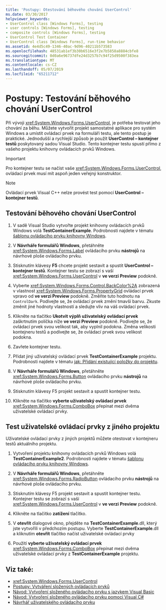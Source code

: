 ```yaml
---
title: 'Postupy: Otestování běhového chování UserControl'
ms.date: 03/30/2017
helpviewer_keywords:
- UserControl class [Windows Forms], testing
- user controls [Windows Forms], testing
- composite controls [Windows Forms], testing
- UserControl Test Container
- UserControl class [Windows Forms], run-time behavior
ms.assetid: 4e4d5c49-1346-40ac-9d96-40211b573583
ms.openlocfilehash: 48531ab1ef3b30b6516e3f2e7b5858a8884cbfe8
ms.sourcegitcommit: 0d0a6e96737dfe24d3257b7c94f25d9500f383ea
ms.translationtype: MT
ms.contentlocale: cs-CZ
ms.lasthandoff: 05/07/2019
ms.locfileid: "65211712"
---
```

# <a name="how-to-test-the-run-time-behavior-of-a-usercontrol"></a>Postupy: Testování běhového chování UserControl

Při vývoji <xref:System.Windows.Forms.UserControl>, je potřeba testovat jeho chování za běhu. Můžete vytvořit projekt samostatné aplikace pro systém Windows a umístit ovládací prvek na formuláři testu, ale tento postup je praktické. Jednodušší a rychlejší způsob je použít **UserControl – kontejner testů** poskytovaný sadou Visual Studio. Tento kontejner testu spustí přímo z vašeho projektu knihovny ovládacích prvků Windows.

> [!IMPORTANT]
> Pro kontejner testu se načíst vaše <xref:System.Windows.Forms.UserControl>, ovládací prvek musí mít aspoň jeden veřejný konstruktor.

> [!NOTE]
> Ovládací prvek Visual C++ nelze provést test pomocí **UserControl – kontejner testů**.

## <a name="test-the-run-time-behavior-of-a-usercontrol"></a>Testování běhového chování UserControl

1. V sadě Visual Studio vytvořte projekt knihovny ovládacích prvků Windows volá **TestContainerExample**. Podrobnosti najdete v tématu [šablonu ovládacího prvku knihovny Windows](https://docs.microsoft.com/previous-versions/kxczf775(v=vs.100)).

2. V **Návrháře formulářů Windows**, přetáhněte <xref:System.Windows.Forms.Label> ovládacího prvku **nástrojů** na návrhové ploše ovládacího prvku.

3. Stisknutím klávesy **F5** chcete projekt sestavit a spustit **UserControl – kontejner testů**. Kontejner testu se zobrazí s vaší <xref:System.Windows.Forms.UserControl> v **ve verzi Preview** podokně.

4. Vyberte <xref:System.Windows.Forms.Control.BackColor%2A> zobrazená v vlastnost <xref:System.Windows.Forms.PropertyGrid> ovládací prvek vpravo od **ve verzi Preview** podokně. Změňte tuto hodnotu na `ControlDark`. Podívejte se, že ovládací prvek změní tmavší barvu. Zkuste změnit jiné hodnoty vlastností a sledujte vliv na váš ovládací prvek.

5. Klikněte na tlačítko **Ukotvit výplň uživatelský ovládací prvek** zaškrtnutím políčka níže **ve verzi Preview** podokně. Podívejte se, že ovládací prvek svou velikost tak, aby vyplnil podokna. Změna velikosti kontejneru testů a podívejte se, že ovládací prvek svou velikost podokna.

6. Zavřete kontejner testu.

7. Přidat jiný uživatelský ovládací prvek **TestContainerExample** projektu. Podrobnosti najdete v tématu [jak: Přidání existující položky do projektu](https://docs.microsoft.com/previous-versions/visualstudio/visual-studio-2010/9f4t9t92(v=vs.100)).

8. V **Návrháře formulářů Windows**, přetáhněte <xref:System.Windows.Forms.Button> ovládacího prvku **nástrojů** na návrhové ploše ovládacího prvku.

9. Stisknutím klávesy F5 projekt sestavit a spustit kontejner testu.

10. Klikněte na tlačítko **vyberte uživatelský ovládací prvek** <xref:System.Windows.Forms.ComboBox> přepínat mezi dvěma uživatelské ovládací prvky.

## <a name="test-user-controls-from-another-project"></a>Test uživatelské ovládací prvky z jiného projektu

Uživatelské ovládací prvky z jiných projektů můžete otestovat v kontejneru testů aktuálního projektu.

1. Vytvoření projektu knihovny ovládacích prvků Windows volá **TestContainerExample2**. Podrobnosti najdete v tématu [šablonu ovládacího prvku knihovny Windows](https://docs.microsoft.com/previous-versions/kxczf775(v=vs.100)).

2. V **Návrháře formulářů Windows**, přetáhněte <xref:System.Windows.Forms.RadioButton> ovládacího prvku **nástrojů** na návrhové ploše ovládacího prvku.

3. Stisknutím klávesy F5 projekt sestavit a spustit kontejner testu. Kontejner testu se zobrazí s vaší <xref:System.Windows.Forms.UserControl> v **ve verzi Preview** podokně.

4. Klikněte na tlačítko **zatížení** tlačítko.

5. V **otevřít** dialogové okno, přejděte na **TestContainerExample**.dll, který jste vytvořili v předchozím postupu. Vyberte **TestContainerExample**.dll a kliknutím **otevřít** tlačítko načíst uživatelské ovládací prvky

6. Použití **vyberte uživatelský ovládací prvek** <xref:System.Windows.Forms.ComboBox> přepínat mezi dvěma uživatelské ovládací prvky z **TestContainerExample** projektu.

## <a name="see-also"></a>Viz také:

- <xref:System.Windows.Forms.UserControl>
- [Postupy: Vytváření složených ovládacích prvků](how-to-author-composite-controls.md)
- [Návod: Vytvoření složeného ovládacího prvku s jazykem Visual Basic](walkthrough-authoring-a-composite-control-with-visual-basic.md)
- [Návod: Vytvoření složeného ovládacího prvku pomocí Visual C#](walkthrough-authoring-a-composite-control-with-visual-csharp.md)
- [Návrhář uživatelského ovládacího prvku](https://docs.microsoft.com/previous-versions/visualstudio/visual-studio-2010/183c3hth(v=vs.100))

